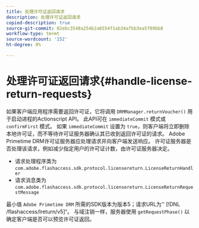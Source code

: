 ```yaml
---
title: 处理许可证返回请求
description: 处理许可证返回请求
copied-description: true
source-git-commit: 02ebc3548a254b2a6554f1ab34afbb3ea5f09bb8
workflow-type: tm+mt
source-wordcount: '152'
ht-degree: 0%

---
```


# 处理许可证返回请求{#handle-license-return-requests}

如果客户端应用程序需要返回许可证，它将调用 `DRMManager.returnVoucher()` 用于启动进程的Actionscript API。 此API可在 `immediateCommit` 模式或 `confirmFirst` 模式。 如果 `immediateCommit` 设置为 `true`，则客户端将立即删除本地许可证，而不等待许可证服务器确认其已收到返回许可证的请求。 Adobe Primetime DRM许可证服务器应处理请求并向客户端发送响应。 许可证服务器是否处理该请求，例如减少指定用户的许可证计数，由许可证服务器决定。

* 请求处理程序类为 `com.adobe.flashaccess.sdk.protocol.licensereturn.LicenseReturnHandler`
* 请求消息类为 `com.adobe.flashaccess.sdk.protocol.licensereturn.LicenseReturnRequestMessage`

最小值 `Adobe Primetime DRM` 所需的SDK版本为版本5；请求URL为&#39;&#39; [!DNL /flashaccess/lreturn/v5]“。 与域注销一样，服务器使用 `getRequestPhase()` 以确定客户端是否可以预览许可证返回。
